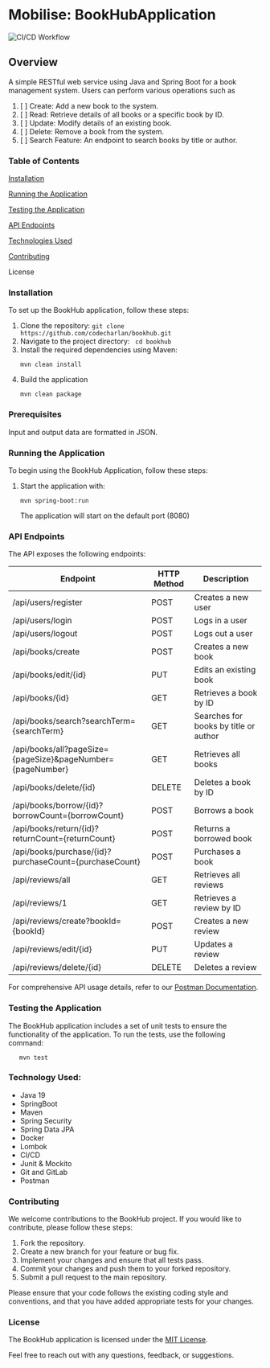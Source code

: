# Mobilise: BookHubApplication

![CI/CD Workflow](https://github.com/codecharlan/bookhub/actions/workflows/Maven.yml/badge.svg)

## Overview

A simple RESTful web service using Java and Spring Boot for a book management system. 
Users can perform various operations such as
1. [ ] Create: Add a new book to the system.
2. [ ] Read: Retrieve details of all books or a specific book by ID.
3. [ ] Update: Modify details of an existing book.
4. [ ] Delete: Remove a book from the system.
5. [ ] Search Feature: An endpoint to search books by title or author.

### Table of Contents
[Installation](#installation)

[Running the Application](#running-the-application)

[Testing the Application](#testing-the-application)

[API Endpoints](#api-endpoints)

[Technologies Used](#technology-used)

[Contributing](#contributing)

License

### Installation
To set up the BookHub application, follow these steps:
1. Clone the repository:
``
   git clone https://github.com/codecharlan/bookhub.git
``
2. Navigate to the project directory:
   `` 
   cd bookhub
``
3. Install the required dependencies using Maven:
   ```shell
   mvn clean install
   ```
4. Build the application
   ```shell
   mvn clean package
   ```
   
### Prerequisites

Input and output data are formatted in JSON.

### Running the Application

To begin using the BookHub Application, follow these steps:


1. Start the application with:
    ```shell
    mvn spring-boot:run
    ```
   The application will start on the default port (8080)
   
### API Endpoints
The API exposes the following endpoints:

| Endpoint                                                   | HTTP Method | Description                           |
|------------------------------------------------------------|-------------|---------------------------------------|
| /api/users/register                                        | POST        | Creates a new user                   |
| /api/users/login                                           | POST        | Logs in a user                       |
| /api/users/logout                                          | POST        | Logs out a user                      |
| /api/books/create                                          | POST        | Creates a new book                   |
| /api/books/edit/{id}                                       | PUT         | Edits an existing book               |
| /api/books/{id}                                            | GET         | Retrieves a book by ID               |
| /api/books/search?searchTerm={searchTerm}                  | GET         | Searches for books by title or author|
| /api/books/all?pageSize={pageSize}&pageNumber={pageNumber} | GET         | Retrieves all books                  |
| /api/books/delete/{id}                                     | DELETE      | Deletes a book by ID                 |
| /api/books/borrow/{id}?borrowCount={borrowCount}           | POST        | Borrows a book                       |
| /api/books/return/{id}?returnCount={returnCount}           | POST        | Returns a borrowed book              |
| /api/books/purchase/{id}?purchaseCount={purchaseCount}     | POST     | Purchases a book                     |
| /api/reviews/all                                           | GET         | Retrieves all reviews                |
| /api/reviews/1                                             | GET         | Retrieves a review by ID             |
| /api/reviews/create?bookId={bookId}                        | POST        | Creates a new review                 |
| /api/reviews/edit/{id}                                     | PUT         | Updates a review                     |
| /api/reviews/delete/{id}                                   | DELETE      | Deletes a review                     |


For comprehensive API usage details, refer to our [Postman Documentation](https://documenter.getpostman.com/view/31876952/2sA3JJ8NRB).

### Testing the Application
The BookHub application includes a set of unit tests to ensure the functionality of the application. To run the tests, use the following command:
 ```shell
    mvn test
  ```

### Technology Used:
* Java 19
* SpringBoot
* Maven
* Spring Security
* Spring Data JPA
* Docker
* Lombok
* CI/CD
* Junit & Mockito
* Git and GitLab
* Postman

### Contributing
We welcome contributions to the BookHub project. If you would like to contribute, please follow these steps: 
1. Fork the repository.
2. Create a new branch for your feature or bug fix.
3. Implement your changes and ensure that all tests pass.
4. Commit your changes and push them to your forked repository.
5. Submit a pull request to the main repository.

Please ensure that your code follows the existing coding style and conventions, and that you have added appropriate tests for your changes.

### License
The BookHub application is licensed under the [MIT License](LICENSE.md).

Feel free to reach out with any questions, feedback, or suggestions.